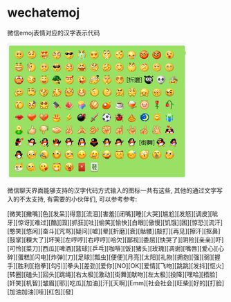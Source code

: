# wechatemoj
微信emoj表情对应的汉字表示代码

![](image-20200519163917208.png)



微信聊天界面能够支持的汉字代码方式输入的图标一共有这些, 其他的通过文字写入的不太支持, 有需要的小伙伴们, 可以参考参考:

[微笑][撇嘴][色][发呆][得意][流泪][害羞][闭嘴][睡][大哭][尴尬][发怒][调皮][呲牙][惊讶][难过][酷][囧][抓狂][吐][偷笑][愉快][白眼][傲慢][饥饿][困][惊恐][流汗][憨笑][悠闲][奋斗][咒骂][疑问][嘘][晕][折磨][衰][骷髅][敲打][再见][擦汗][抠鼻][鼓掌][糗大了][坏笑][左哼哼][右哼哼][哈欠][鄙视][委屈][快哭了][阴险][亲亲][吓][可怜][菜刀][西瓜][啤酒][篮球][乒乓][咖啡][饭][猪头][玫瑰][凋谢][嘴唇][爱心][心碎][蛋糕][闪电][炸弹][刀][足球][瓢虫][便便][月亮][太阳][礼物][拥抱][强][弱][握手][胜利][抱拳][勾引][拳头][差劲][爱你][NO][OK][爱情][飞吻][跳跳][发抖][怄火][转圈][磕头][回头][跳绳][右太极][激动][街舞][献吻][左太极][投降][嘿哈][捂脸][奸笑][机智][皱眉][耶][吃瓜][加油][汗][天啊][Emm][社会社会][旺柴][好的][打脸][加油加油][哇][红包][發]